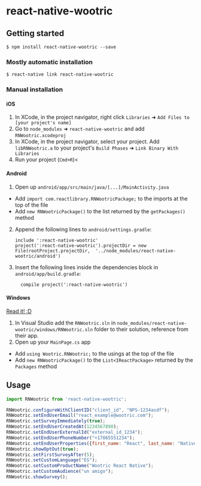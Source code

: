 # react-native-wootric

## Getting started

`$ npm install react-native-wootric --save`

### Mostly automatic installation

`$ react-native link react-native-wootric`

### Manual installation


#### iOS

1. In XCode, in the project navigator, right click `Libraries` ➜ `Add Files to [your project's name]`
2. Go to `node_modules` ➜ `react-native-wootric` and add `RNWootric.xcodeproj`
3. In XCode, in the project navigator, select your project. Add `libRNWootric.a` to your project's `Build Phases` ➜ `Link Binary With Libraries`
4. Run your project (`Cmd+R`)<

#### Android

1. Open up `android/app/src/main/java/[...]/MainActivity.java`
  - Add `import com.reactlibrary.RNWootricPackage;` to the imports at the top of the file
  - Add `new RNWootricPackage()` to the list returned by the `getPackages()` method
2. Append the following lines to `android/settings.gradle`:
  	```
  	include ':react-native-wootric'
  	project(':react-native-wootric').projectDir = new File(rootProject.projectDir, 	'../node_modules/react-native-wootric/android')
  	```
3. Insert the following lines inside the dependencies block in `android/app/build.gradle`:
  	```
      compile project(':react-native-wootric')
  	```

#### Windows
[Read it! :D](https://github.com/ReactWindows/react-native)

1. In Visual Studio add the `RNWootric.sln` in `node_modules/react-native-wootric/windows/RNWootric.sln` folder to their solution, reference from their app.
2. Open up your `MainPage.cs` app
  - Add `using Wootric.RNWootric;` to the usings at the top of the file
  - Add `new RNWootricPackage()` to the `List<IReactPackage>` returned by the `Packages` method


## Usage
```javascript
import RNWootric from 'react-native-wootric';

RNWootric.configureWithClientID("client_id", "NPS-1234asdf");
RNWootric.setEndUserEmail("react_example@wootric.com");
RNWootric.setSurveyImmediately(true);
RNWootric.setEndUserCreatedAt(1234567890);
RNWootric.setEndUserExternalId("external_id_1234");
RNWootric.setEndUserPhoneNumber("+17865551234");
RNWootric.setEndUserProperties({first_name: "React", last_name: "Native"});
RNWootric.showOptOut(true);
RNWootric.setFirstSurveyAfter(5);
RNWootric.setCustomLanguage("ES");
RNWootric.setCustomProductName("Wootric React Native");
RNWootric.setCustomAudience("un amigo");
RNWootric.showSurvey();
```
